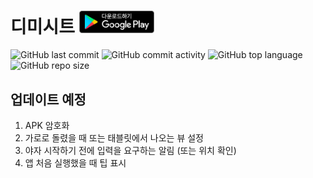 디미시트  <a href="https://play.google.com/store/apps/details?id=com.seunghyun.dimigospreadsheet"><img src="/images/download_in_store.svg" width="120"></a>
===================================
![GitHub last commit](https://img.shields.io/github/last-commit/MinSeungHyun/DimigoSpreadsheet.svg?color=blue)
![GitHub commit activity](https://img.shields.io/github/commit-activity/m/MinSeungHyun/DimigoSpreadsheet.svg?label=commit)
![GitHub top language](https://img.shields.io/github/languages/top/MinSeungHyun/DimigoSpreadsheet.svg?color=orange)
![GitHub repo size](https://img.shields.io/github/repo-size/MinSeungHyun/DimigoSpreadsheet.svg?color=brightgreen)
## 업데이트 예정
1. APK 암호화
2. 가로로 돌렸을 때 또는 태블릿에서 나오는 뷰 설정
3. 야자 시작하기 전에 입력을 요구하는 알림 (또는 위치 확인)
4. 앱 처음 실행했을 때 팁 표시